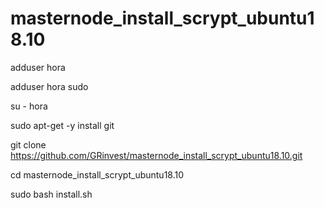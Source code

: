 # masternode_install_scrypt_ubuntu18.10

adduser hora

adduser hora sudo

su - hora

sudo apt-get -y install git

git clone https://github.com/GRinvest/masternode_install_scrypt_ubuntu18.10.git

cd masternode_install_scrypt_ubuntu18.10

sudo bash install.sh

 
